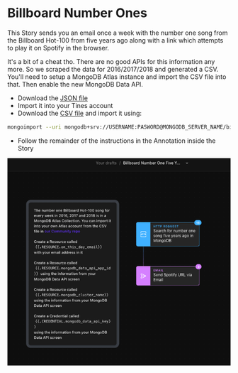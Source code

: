 # Billboard Number Ones
This Story sends you an email once a week with the number one song from the Billboard Hot-100 from five years ago along with a link which attempts to play it on Spotify in the browser.

It's a bit of a cheat tho. There are no good APIs for this information any more. So we scraped the data for 2016/2017/2018 and generated a CSV. You'll need to setup a MongoDB Atlas instance and import the CSV file into that. Then enable the new MongoDB Data API.

* Download the [JSON file](billboard-number-one-five-years-ago-today.json)
* Import it into your Tines account
* Download the [CSV file](billboard_number_ones_2016_to_2018.csv) and import it using:

```bash
mongoimport --uri mongodb+srv://USERNAME:PASWORD@MONGODB_SERVER_NAME/billboard --collection hot100 --type csv --file billboard_number_ones_2016_to_2018.csv --headerline
```

* Follow the remainder of the instructions in the Annotation inside the Story

![Number Ones](billboard_number_ones.png)
